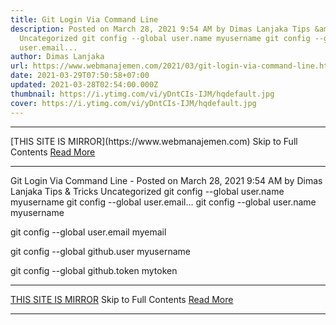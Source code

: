 ```yaml
---
title: Git Login Via Command Line
description: Posted on March 28, 2021 9:54 AM by Dimas Lanjaka Tips &amp; Tricks
  Uncategorized git config --global user.name myusername git config --global
  user.email...
author: Dimas Lanjaka
url: https://www.webmanajemen.com/2021/03/git-login-via-command-line.html
date: 2021-03-29T07:50:58+07:00
updated: 2021-03-28T02:54:00.000Z
thumbnail: https://i.ytimg.com/vi/yDntCIs-IJM/hqdefault.jpg
cover: https://i.ytimg.com/vi/yDntCIs-IJM/hqdefault.jpg
---
```


<hr/> [THIS SITE IS MIRROR](https://www.webmanajemen.com) Skip to Full Contents <a href="https://www.webmanajemen.com/2021/03/git-login-via-command-line.html" rel="follow" class="button" id="read-more">Read More</a> <hr/> Git Login Via Command Line - Posted on March 28, 2021 9:54 AM by Dimas Lanjaka Tips &amp; Tricks Uncategorized git config --global user.name myusername git config --global user.email... git config --global user.name myusername

git config --global user.email myemail

git config --global github.user myusername

git config --global github.token mytoken <hr/> [THIS SITE IS MIRROR](https://www.webmanajemen.com) Skip to Full Contents <a href="https://www.webmanajemen.com/2021/03/git-login-via-command-line.html" rel="follow" class="button" id="read-more">Read More</a> <hr/>